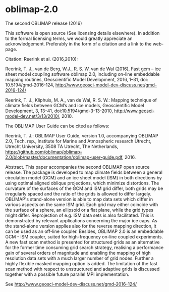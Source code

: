 # oblimap-2.0
The second OBLIMAP release (2016)

This software is open source (See licensing details elsewhere). In addition to the formal licensing terms, we would greatly appreciate an acknowledgement. Preferably in the form of a citation and a link to the web-page.

Citation: Reerink et al. (2016,2010):

Reerink, T. J., van de Berg, W.J., R. S. W. van de Wal (2016), Fast gcm – ice sheet model coupling software oblimap 2.0, including on-line embeddable mapping routines, Geoscientific Model Development, 2016, 1–31, doi: 10.5194/gmd-2016-124, http://www.geosci-model-dev-discuss.net/gmd-2016-124/

Reerink, T. J., Kliphuis, M. A., van de Wal, R. S. W.: Mapping technique of climate fields between GCM’s and ice models, Geoscientific Model Development, 3, 13–41, doi:10.5194/gmd-3-13-2010, http://www.geosci-model-dev.net/3/13/2010/, 2010.


The OBLIMAP User Guide can be cited as follows:

Reerink, T. J.: OBLIMAP User Guide, version 1.0, accompanying OBLIMAP 2.0, Tech. rep., Institute for Marine and Atmospheric research Utrecht, Utrecht University, 3508 TA Utrecht, The Netherlands, https://github.com/oblimap/oblimap-2.0/blob/master/documentation/oblimap-user-guide.pdf, 2016.


Abstract. 
This paper accompanies the second OBLIMAP open source release. The package is developed to map climate fields between a general circulation model (GCM) and an ice sheet model (ISM) in both directions by using optimal aligned oblique projections, which minimize distortions. The curvature of the surfaces of the GCM and ISM grid differ, both grids may be irregularly spaced and the ratio of the grids is allowed to differ largely. OBLIMAP's stand-alone version is able to map data sets which differ in various aspects on the same ISM grid. Each grid may either coincide with the surface of a sphere, an ellipsoid or a flat plane, while the grid types might differ. Reprojection of e.g. ISM data sets is also facilitated. This is demonstrated by relevant applications concerning the major ice caps. As the stand-alone version applies also for the reverse mapping direction, it can be used as an off-line coupler. Besides, OBLIMAP 2.0 is an embeddable GCM - ISM coupler, suited for high-frequency on-line coupled experiments. A new fast scan method is presented for structured grids as an alternative for the former time consuming grid search strategy, realising a performance gain of several orders of magnitude and enabling the mapping of high resolution data sets with a much larger number of grid nodes. Further a highly flexible masked mapping option is added. The limitation of the fast scan method with respect to unstructured and adaptive grids is discussed together with a possible future parallel MPI implementation. 

See http://www.geosci-model-dev-discuss.net/gmd-2016-124/
